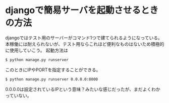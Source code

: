 # djangoで簡易サーバを起動させるときの方法
djangoではテスト用のサーバーがコマンド1つで建てられるようになっている。
本稼働には耐えられないが、テスト用ならこれほど便利なものはないため積極的に使用していこう。
起動方法は

    $ python manage.py runserver

このときにIPやPORTを指定することができる。

    $ python manage.py runserver 0.0.0.0:8000

0.0.0.0は設定されているIPという意味？みたいな感じだったが、まだよくわかっていない。
